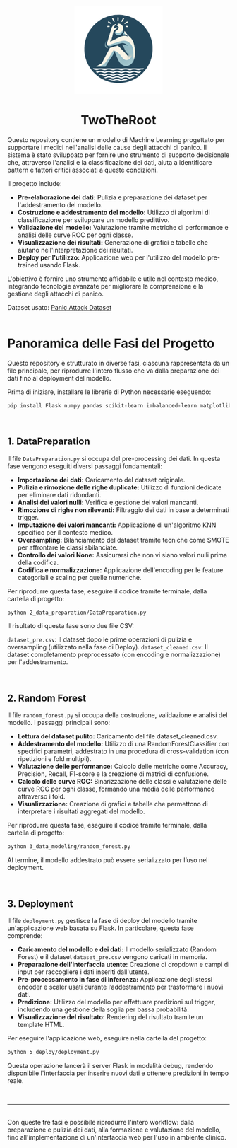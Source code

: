 <p align="center">
  <img src="./logo.png" width=200>
  <h1 align="center">TwoTheRoot</h1>
</p>

Questo repository contiene un modello di Machine Learning progettato per supportare i medici nell'analisi delle cause degli attacchi di panico. Il sistema è stato sviluppato per fornire uno strumento di supporto decisionale che, attraverso l'analisi e la classificazione dei dati, aiuta a identificare pattern e fattori critici associati a queste condizioni.

Il progetto include:
- **Pre-elaborazione dei dati:** Pulizia e preparazione dei dataset per l'addestramento del modello.
- **Costruzione e addestramento del modello:** Utilizzo di algoritmi di classificazione per sviluppare un modello predittivo.
- **Validazione del modello:** Valutazione tramite metriche di performance e analisi delle curve ROC per ogni classe.
- **Visualizzazione dei risultati:** Generazione di grafici e tabelle che aiutano nell'interpretazione dei risultati.
- **Deploy per l'utilizzo:** Applicazione web per l'utilizzo del modello pre-trained usando Flask.

L'obiettivo è fornire uno strumento affidabile e utile nel contesto medico, integrando tecnologie avanzate per migliorare la comprensione e la gestione degli attacchi di panico.

Dataset usato: [Panic Attack Dataset](https://www.kaggle.com/datasets/ashaychoudhary/panic-attack-dataset/data)
<br><br>

# Panoramica delle Fasi del Progetto

Questo repository è strutturato in diverse fasi, ciascuna rappresentata da un file principale, per riprodurre l'intero flusso che va dalla preparazione dei dati fino al deployment del modello.

Prima di iniziare, installare le librerie di Python necessarie eseguendo:
```bash
pip install Flask numpy pandas scikit-learn imbalanced-learn matplotlib seaborn
```

<br>

## 1. DataPreparation

Il file `DataPreparation.py` si occupa del pre-processing dei dati. In questa fase vengono eseguiti diversi passaggi fondamentali:

- **Importazione dei dati:** Caricamento del dataset originale.
- **Pulizia e rimozione delle righe duplicate:** Utilizzo di funzioni dedicate per eliminare dati ridondanti.
- **Analisi dei valori nulli:** Verifica e gestione dei valori mancanti.
- **Rimozione di righe non rilevanti:** Filtraggio dei dati in base a determinati trigger.
- **Imputazione dei valori mancanti:** Applicazione di un'algoritmo KNN specifico per il contesto medico.
- **Oversampling:** Bilanciamento del dataset tramite tecniche come SMOTE per affrontare le classi sbilanciate.
- **Controllo dei valori None:** Assicurarsi che non vi siano valori nulli prima della codifica.
- **Codifica e normalizzazione:** Applicazione dell'encoding per le feature categoriali e scaling per quelle numeriche.

Per riprodurre questa fase, eseguire il codice tramite terminale, dalla cartella di progetto:
```bash
python 2_data_preparation/DataPreparation.py
```

Il risultato di questa fase sono due file CSV:

`dataset_pre.csv`: Il dataset dopo le prime operazioni di pulizia e oversampling (utilizzato nella fase di Deploy).
`dataset_cleaned.csv`: Il dataset completamento preprocessato (con encoding e normalizzazione) per l'addestramento.

<br>

## 2. Random Forest

Il file `random_forest.py` si occupa della costruzione, validazione e analisi del modello. I passaggi principali sono:

- **Lettura del dataset pulito:** Caricamento del file dataset_cleaned.csv.
- **Addestramento del modello:** Utilizzo di una RandomForestClassifier con specifici parametri, addestrato in una procedura di cross-validation (con ripetizioni e fold multipli).
- **Valutazione delle performance:** Calcolo delle metriche come Accuracy, Precision, Recall, F1-score e la creazione di matrici di confusione.
- **Calcolo delle curve ROC:** Binarizzazione delle classi e valutazione delle curve ROC per ogni classe, formando una media delle performance attraverso i fold.
- **Visualizzazione:** Creazione di grafici e tabelle che permettono di interpretare i risultati aggregati del modello.

Per riprodurre questa fase, eseguire il codice tramite terminale, dalla cartella di progetto:
```bash
python 3_data_modeling/random_forest.py
```
Al termine, il modello addestrato può essere serializzato per l’uso nel deployment.

<br>

## 3. Deployment

Il file `deployment.py` gestisce la fase di deploy del modello tramite un'applicazione web basata su Flask. In particolare, questa fase comprende:

- **Caricamento del modello e dei dati:** Il modello serializzato (Random Forest) e il dataset `dataset_pre.csv` vengono caricati in memoria.
- **Preparazione dell'interfaccia utente:** Creazione di dropdown e campi di input per raccogliere i dati inseriti dall'utente.
- **Pre-processamento in fase di inferenza:** Applicazione degli stessi encoder e scaler usati durante l’addestramento per trasformare i nuovi dati.
- **Predizione:** Utilizzo del modello per effettuare predizioni sul trigger, includendo una gestione della soglia per bassa probabilità.
- **Visualizzazione del risultato:** Rendering del risultato tramite un template HTML.

Per eseguire l'applicazione web, eseguire nella cartella del progetto:
```bash
python 5_deploy/deployment.py
```
Questa operazione lancerà il server Flask in modalità debug, rendendo disponibile l'interfaccia per inserire nuovi dati e ottenere predizioni in tempo reale.

<br>

---

<br>
Con queste tre fasi è possibile riprodurre l'intero workflow: dalla preparazione e pulizia dei dati, alla formazione e valutazione del modello, fino all'implementazione di un'interfaccia web per l'uso in ambiente clinico.